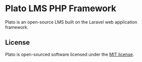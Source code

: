 # Plato LMS PHP Framework

Plato is an open-source LMS built on the Laravel web application framework.

## License

Plato is open-sourced software licensed under the [MIT license](http://opensource.org/licenses/MIT).
